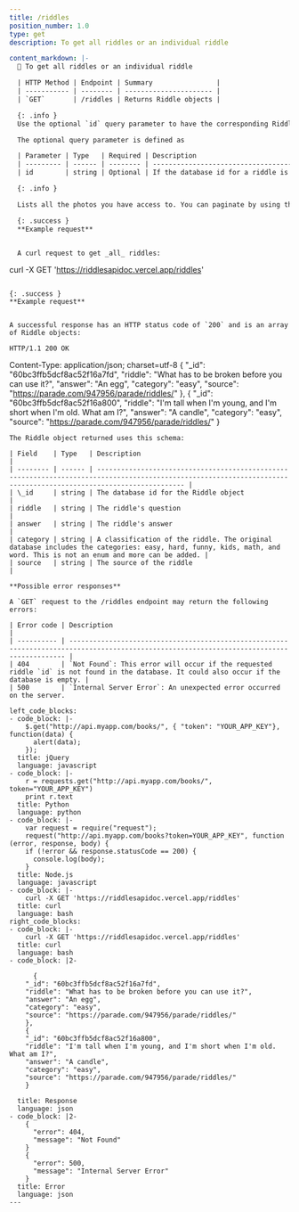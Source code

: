 ```yaml
---
title: /riddles
position_number: 1.0
type: get
description: To get all riddles or an individual riddle

content_markdown: |-
  📌 To get all riddles or an individual riddle

  | HTTP Method | Endpoint | Summary                |
  | ----------- | -------- | ---------------------- |
  | `GET`       | /riddles | Returns Riddle objects |

  {: .info }
  Use the optional `id` query parameter to have the corresponding Riddle object returned. Omit the query parameter to have an array of all the Riddle objects in the database returned.

  The optional query parameter is defined as

  | Parameter | Type   | Required | Description                                                                                                                               |
  | --------- | ------ | -------- | ----------------------------------------------------------------------------------------------------------------------------------------- |
  | id        | string | Optional | If the database id for a riddle is known, use this parameter to get that specific Riddle object. **Omit for all riddles to be returned.** |

  {: .info }

  Lists all the photos you have access to. You can paginate by using the parameters listed above.

  {: .success }
  **Example request**


  A curl request to get _all_ riddles:
  ```
  curl -X GET 'https://riddlesapidoc.vercel.app/riddles'
  ```

  {: .success }
  **Example request**


  A successful response has an HTTP status code of `200` and is an array of Riddle objects:

  ```
    HTTP/1.1 200 OK
  Content-Type: application/json; charset=utf-8
    {
      "_id": "60bc3ffb5dcf8ac52f16a7fd",
      "riddle": "What has to be broken before you can use it?",
      "answer": "An egg",
      "category": "easy",
      "source": "https://parade.com/947956/parade/riddles/"
    },
    {
      "_id": "60bc3ffb5dcf8ac52f16a800",
      "riddle": "I'm tall when I'm young, and I'm short when I'm old. What am I?",
      "answer": "A candle",
      "category": "easy",
      "source": "https://parade.com/947956/parade/riddles/"
    }
  ```
  The Riddle object returned uses this schema:

  | Field    | Type   | Description                                                                                                                                                        |
  | -------- | ------ | ------------------------------------------------------------------------------------------------------------------------------------------------------------------ |
  | \_id     | string | The database id for the Riddle object                                                                                                                              |
  | riddle   | string | The riddle's question                                                                                                                                              |
  | answer   | string | The riddle's answer                                                                                                                                                |
  | category | string | A classification of the riddle. The original database includes the categories: easy, hard, funny, kids, math, and word. This is not an enum and more can be added. |
  | source   | string | The source of the riddle                                                                                                                                           |

  **Possible error responses**

  A `GET` request to the /riddles endpoint may return the following errors:

  | Error code | Description                                                                                                                                 |
  | ---------- | ------------------------------------------------------------------------------------------------------------------------------------------- |
  | 404        | `Not Found`: This error will occur if the requested riddle `id` is not found in the database. It could also occur if the database is empty. |
  | 500        | `Internal Server Error`: An unexpected error occurred on the server.

left_code_blocks:
  - code_block: |-
      $.get("http://api.myapp.com/books/", { "token": "YOUR_APP_KEY"}, function(data) {
        alert(data);
      });
    title: jQuery
    language: javascript
  - code_block: |-
      r = requests.get("http://api.myapp.com/books/", token="YOUR_APP_KEY")
      print r.text
    title: Python
    language: python
  - code_block: |-
      var request = require("request");
      request("http://api.myapp.com/books?token=YOUR_APP_KEY", function (error, response, body) {
      if (!error && response.statusCode == 200) {
        console.log(body);
      }
    title: Node.js
    language: javascript
  - code_block: |-
      curl -X GET 'https://riddlesapidoc.vercel.app/riddles'
    title: curl
    language: bash
right_code_blocks:
  - code_block: |-
      curl -X GET 'https://riddlesapidoc.vercel.app/riddles'
    title: curl
    language: bash
  - code_block: |2-
      
        {
      "_id": "60bc3ffb5dcf8ac52f16a7fd",
      "riddle": "What has to be broken before you can use it?",
      "answer": "An egg",
      "category": "easy",
      "source": "https://parade.com/947956/parade/riddles/"
      },
      {
      "_id": "60bc3ffb5dcf8ac52f16a800",
      "riddle": "I'm tall when I'm young, and I'm short when I'm old. What am I?",
      "answer": "A candle",
      "category": "easy",
      "source": "https://parade.com/947956/parade/riddles/"
      }

    title: Response
    language: json
  - code_block: |2-
      {
        "error": 404,
        "message": "Not Found"
      }
      {
        "error": 500,
        "message": "Internal Server Error"
      }
    title: Error
    language: json
---
```


